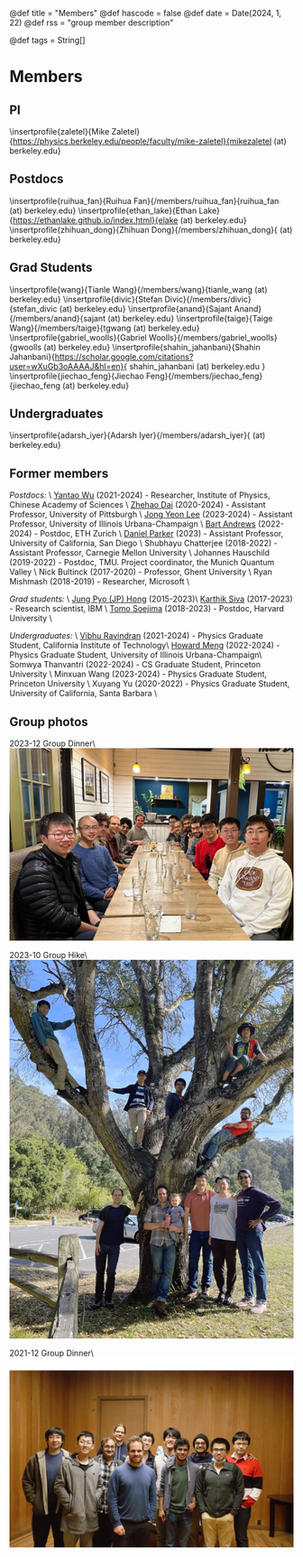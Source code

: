 @def title = "Members"
@def hascode = false
@def date = Date(2024, 1, 22)
@def rss = "group member description"

@def tags = String[]

# Members

## PI

\insertprofile{zaletel}{Mike Zaletel}{https://physics.berkeley.edu/people/faculty/mike-zaletel}{mikezaletel (at) berkeley.edu}

## Postdocs

\insertprofile{ruihua_fan}{Ruihua Fan}{/members/ruihua_fan}{ruihua_fan (at) berkeley.edu}
\insertprofile{ethan_lake}{Ethan Lake}{https://ethanlake.github.io/index.html}{elake (at) berkeley.edu}
\insertprofile{zhihuan_dong}{Zhihuan Dong}{/members/zhihuan_dong}{ (at) berkeley.edu}

## Grad Students

\insertprofile{wang}{Tianle Wang}{/members/wang}{tianle_wang (at) berkeley.edu}
\insertprofile{divic}{Stefan Divic}{/members/divic}{stefan_divic (at) berkeley.edu}
\insertprofile{anand}{Sajant Anand}{/members/anand}{sajant (at) berkeley.edu}
\insertprofile{taige}{Taige Wang}{/members/taige}{tgwang (at) berkeley.edu}
\insertprofile{gabriel_woolls}{Gabriel Woolls}{/members/gabriel_woolls}{gwoolls (at) berkeley.edu}
\insertprofile{shahin_jahanbani}{Shahin Jahanbani}{https://scholar.google.com/citations?user=wXuGb3oAAAAJ&hl=en}{ shahin_jahanbani (at) berkeley.edu }
\insertprofile{jiechao_feng}{Jiechao Feng}{/members/jiechao_feng}{jiechao_feng (at) berkeley.edu}
<!-- insert new members here -->

## Undergraduates

\insertprofile{adarsh_iyer}{Adarsh Iyer}{/members/adarsh_iyer}{ (at) berkeley.edu}

## Former members

<!---
[link to xyz mini-website?](/members/xyz)
-->
*Postdocs:* \\
[Yantao Wu](/members/wu) (2021-2024) - Researcher, Institute of Physics, Chinese Academy of Sciences \\
[Zhehao Dai](/members/dai) (2020-2024) - Assistant Professor, University of Pittsburgh \\
[Jong Yeon Lee](https://physics.illinois.edu/people/directory/profile/jongyeon) (2023-2024) - Assistant Professor, University of Illinois Urbana-Champaign \\
[Bart Andrews](https://bartandrews.me) (2022-2024) - Postdoc, ETH Zurich \\
[Daniel Parker](https://danielericparker.github.io/) (2023) - Assistant Professor, University of California, San Diego \\
Shubhayu Chatterjee (2018-2022) - Assistant Professor, Carnegie Mellon University \\
Johannes Hauschild (2019-2022) - Postdoc, TMU. Project coordinator, the Munich Quantum Valley \\
Nick Bultinck (2017-2020) - Professor, Ghent University \\
Ryan Mishmash (2018-2019) - Researcher, Microsoft \\

*Grad students:* \\
[Jung Pyo (JP) Hong](/members/hong) (2015-2023)\\
[Karthik Siva](https://ksksks1.github.io/) (2017-2023) - Research scientist, IBM \\
[Tomo Soejima](https://tomohiro-soejima.github.io/) (2018-2023) - Postdoc, Harvard University \\

*Undergraduates:* \\
[Vibhu Ravindran](/members/ravindran) (2021-2024) - Physics Graduate Student, California Institute of Technology\\
[Howard Meng](/members/meng) (2022-2024) - Physics Graduate Student, University of Illinois Urbana-Champaign\\
Somwya Thanvantri (2022-2024) - CS Graduate Student, Princeton University \\
Minxuan Wang (2023-2024) - Physics Graduate Student, Princeton University \\
Xuyang Yu (2020-2022) - Physics Graduate Student, University of California, Santa Barbara \\

## Group photos
2023-12 Group Dinner\\
![2023-12-12](/assets/group_photo_121223.jpg)

2023-10 Group Hike\\
![2023-10-31](/assets/group_photo_103123.jpg)

2021-12 Group Dinner\\
![2021-12-13](/assets/group_photo_121321.jpg)
